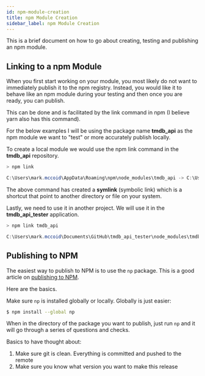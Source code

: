 ```yaml
---
id: npm-module-creation
title: npm Module Creation
sidebar_label: npm Module Creation
---
```


This is a brief document on how to go about creating, testing and publishing an npm module.

## Linking to a npm Module

When you first start working on your module, you most likely do not want to immediately publish it to the npm registry.  Instead, you would like it to behave like an npm module during your testing and then once you are ready, you can publish.

This can be done and is facilitated by the link command in npm (I believe yarn also has this command).

For the below examples I will be using the package name **tmdb_api** as the npm module we want to "test" or more accurately publish locally.

To create a local module we would use the npm link command in the **tmdb_api** repository.

```powershell
> npm link

C:\Users\mark.mccoid\AppData\Roaming\npm\node_modules\tmdb_api -> C:\Users\mark.mccoid\Documents\GitHub\tmdb_api
```

The above command has created a **symlink** (symbolic link) which is a shortcut that point to another directory or file on your system.

Lastly, we need to use it in another project.  We will use it in the **tmdb_api_tester** application.

```powershell
> npm link tmdb_api

C:\Users\mark.mccoid\Documents\GitHub\tmdb_api_tester\node_modules\tmdb_api -> C:\Users\mark.mccoid\AppData\Roaming\npm\node_modules\tmdb_api -> C:\Users\mark.mccoid\Documents\GitHub\tmdb_api
```

## Publishing to NPM

The easiest way to publish to NPM is to use the `np` package.  This is a good article on [publishing to NPM](https://zellwk.com/blog/publish-to-npm/).

Here are the basics.

Make sure `np` is installed globally or locally.  Globally is just easier:

```bash
$ npm install --global np
```

When in the directory of the package you want to publish, just run `np` and it will go through a series of questions and checks.

Basics to have thought about:

1. Make sure git is clean.  Everything is committed and pushed to the remote
2. Make sure you know what version you want to make this release